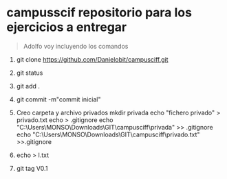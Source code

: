 # campusscif repositorio para los ejercicios a entregar

> Adolfo voy incluyendo los comandos

1. git clone https://github.com/Danielobit/campusciff.git

2. git status

3. git add .

4. git commit -m"commit inicial"

5. Creo carpeta y archivo privados
   mkdir privada
   echo "fichero privado" > privado.txt
   echo > .gitignore
   echo "C:\Users\MONSO\Downloads\GIT\campusciff\privada\" >> .gitignore
   echo "C:\Users\MONSO\Downloads\GIT\campusciff\privado.txt" >>.gitignore

6. echo > l.txt
7. git tag V0.1 





